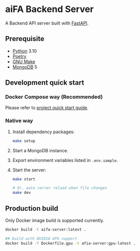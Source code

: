 # aiFA Backend Server

A Backend API server built with [FastAPI](https://fastapi.tiangolo.com/).

## Prerequisite

- [Python](https://www.python.org/downloads/) 3.10
- [Poetry](https://python-poetry.org/docs/#installation)
- [GNU Make](https://www.gnu.org/software/make/)
- [MongoDB](https://www.mongodb.com/docs/manual/installation/) 5

## Development quick start

### Docker Compose way (Recommended)

Please refer to [project quick start guide](../README.md).

### Native way

1. Install dependency packages:

   ```bash
   make setup
   ```

2. Start a MongoDB instance.

3. Export environment variables listed in `.env.sample`.

4. Start the server:

   ```bash
   make start

   # Or, auto server reload when file changes
   make dev
   ```

## Production build

Only Docker image build is supported currently.

```bash
docker build -t aifa-server:latest .

## build with NVIDIA GPU support
docker build -f Dockerfile.gpu -t afia-server:gpu-latest .
```
